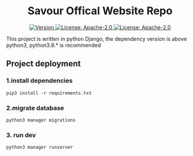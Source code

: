 <!--
parent:
  order: false
-->

<div align="center">
  <h1> Savour Offical Website Repo</h1>
</div>

<div align="center">
  <a href="https://github.com/SavourDao/hailstone/releases/latest">
    <img alt="Version" src="https://img.shields.io/github/tag/SavourDao/savour-core.svg" />
  </a>
  <a href="https://github.com/SavourDao/hailstone/blob/main/LICENSE">
    <img alt="License: Apache-2.0" src="https://img.shields.io/github/license/SavourDao/savour-core.svg" />
  </a>
   <a href="https://www.python.org/downloads/">
    <img alt="License: Apache-2.0" src="http://img.shields.io/badge/Python3.*-ff3366.svg"/>
  </a>
  
 
</div>

This project is written in python Django, the dependency version is above python3, python3.8.* is recommended

## Project deployment

### 1.install dependencies

`pip3 install -r requirements.txt`

### 2.migrate database

`python3 manager migrations`

### 3. run dev

`python3 manager runserver`

